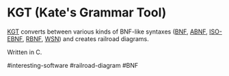 # KGT (Kate's Grammar Tool)

[KGT](https://github.com/katef/kgt) converts between various kinds of BNF-like syntaxes ([BNF](https://en.wikipedia.org/wiki/Backus%E2%80%93Naur_form), [ABNF](https://en.wikipedia.org/wiki/Augmented_Backus%E2%80%93Naur_form), [ISO-EBNF](https://en.wikipedia.org/wiki/Extended_Backus%E2%80%93Naur_form), [RBNF](http://tools.ietf.org/html/rfc5511), [WSN](https://en.wikipedia.org/wiki/Wirth_syntax_notation)) and creates railroad diagrams. 

Written in C.

#interesting-software
#railroad-diagram
#BNF